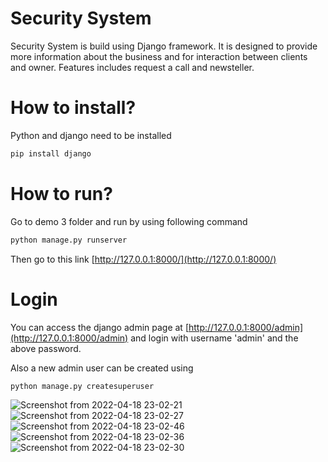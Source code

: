 # Security System

Security System is build using Django framework. It is designed to provide more information about the business and for interaction between clients and owner. Features includes request a call and newsteller.

# How to install?

Python and django need to be installed

```bash
pip install django
```

# How to run?

Go to demo 3 folder and run by using following command

```bash
python manage.py runserver
```

Then go to this link [http://127.0.0.1:8000/](http://127.0.0.1:8000/)

# Login

You can access the django admin page at [http://127.0.0.1:8000/admin](http://127.0.0.1:8000/admin) and login with username 'admin' and the above password.

Also a new admin user can be created using
```bash
python manage.py createsuperuser
```
![Screenshot from 2022-04-18 23-02-21](https://user-images.githubusercontent.com/83533427/165736950-9de7dd4e-ab9e-4eeb-9990-0c9e48dd66fe.png)
![Screenshot from 2022-04-18 23-02-27](https://user-images.githubusercontent.com/83533427/165736944-3672dc23-6dd7-460a-a396-2a505bd14795.png)
![Screenshot from 2022-04-18 23-02-46](https://user-images.githubusercontent.com/83533427/165736920-c61d0607-5f35-4e63-afc1-a4860230f07b.png)
![Screenshot from 2022-04-18 23-02-36](https://user-images.githubusercontent.com/83533427/165736931-e838e003-ba18-48ff-9c85-a31943fd3d35.png)
![Screenshot from 2022-04-18 23-02-30](https://user-images.githubusercontent.com/83533427/165736937-1ded6748-cc2c-4294-ba14-de694d5a46db.png)

